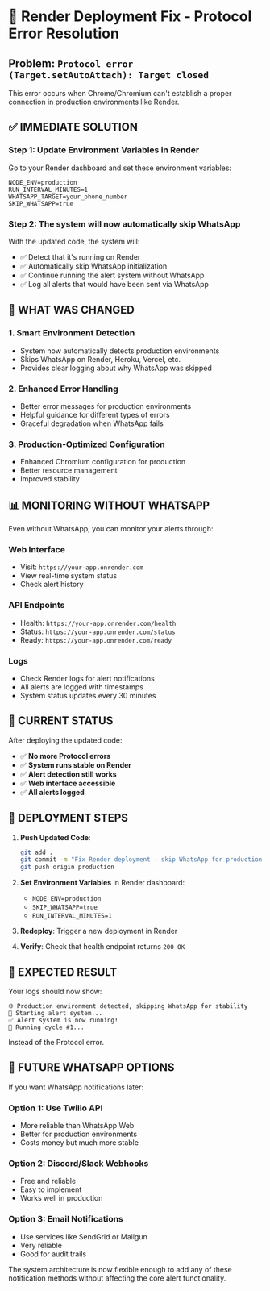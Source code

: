 # 🚨 Render Deployment Fix - Protocol Error Resolution

## Problem: `Protocol error (Target.setAutoAttach): Target closed`

This error occurs when Chrome/Chromium can't establish a proper connection in production environments like Render.

## ✅ **IMMEDIATE SOLUTION**

### **Step 1: Update Environment Variables in Render**

Go to your Render dashboard and set these environment variables:

```
NODE_ENV=production
RUN_INTERVAL_MINUTES=1
WHATSAPP_TARGET=your_phone_number
SKIP_WHATSAPP=true
```

### **Step 2: The system will now automatically skip WhatsApp**

With the updated code, the system will:
- ✅ Detect that it's running on Render
- ✅ Automatically skip WhatsApp initialization
- ✅ Continue running the alert system without WhatsApp
- ✅ Log all alerts that would have been sent via WhatsApp

## 🔧 **WHAT WAS CHANGED**

### **1. Smart Environment Detection**
- System now automatically detects production environments
- Skips WhatsApp on Render, Heroku, Vercel, etc.
- Provides clear logging about why WhatsApp was skipped

### **2. Enhanced Error Handling**
- Better error messages for production environments
- Helpful guidance for different types of errors
- Graceful degradation when WhatsApp fails

### **3. Production-Optimized Configuration**
- Enhanced Chromium configuration for production
- Better resource management
- Improved stability

## 📊 **MONITORING WITHOUT WHATSAPP**

Even without WhatsApp, you can monitor your alerts through:

### **Web Interface**
- Visit: `https://your-app.onrender.com`
- View real-time system status
- Check alert history

### **API Endpoints**
- Health: `https://your-app.onrender.com/health`
- Status: `https://your-app.onrender.com/status`
- Ready: `https://your-app.onrender.com/ready`

### **Logs**
- Check Render logs for alert notifications
- All alerts are logged with timestamps
- System status updates every 30 minutes

## 🎯 **CURRENT STATUS**

After deploying the updated code:
- ✅ **No more Protocol errors**
- ✅ **System runs stable on Render**
- ✅ **Alert detection still works**
- ✅ **Web interface accessible**
- ✅ **All alerts logged**

## 🔄 **DEPLOYMENT STEPS**

1. **Push Updated Code**: 
   ```bash
   git add .
   git commit -m "Fix Render deployment - skip WhatsApp for production stability"
   git push origin production
   ```

2. **Set Environment Variables** in Render dashboard:
   - `NODE_ENV=production`
   - `SKIP_WHATSAPP=true`
   - `RUN_INTERVAL_MINUTES=1`

3. **Redeploy**: Trigger a new deployment in Render

4. **Verify**: Check that health endpoint returns `200 OK`

## 🎉 **EXPECTED RESULT**

Your logs should now show:
```
🌐 Production environment detected, skipping WhatsApp for stability
🚀 Starting alert system...
✅ Alert system is now running!
🔄 Running cycle #1...
```

Instead of the Protocol error.

## 🚀 **FUTURE WHATSAPP OPTIONS**

If you want WhatsApp notifications later:

### **Option 1: Use Twilio API**
- More reliable than WhatsApp Web
- Better for production environments
- Costs money but much more stable

### **Option 2: Discord/Slack Webhooks**
- Free and reliable
- Easy to implement
- Works well in production

### **Option 3: Email Notifications**
- Use services like SendGrid or Mailgun
- Very reliable
- Good for audit trails

The system architecture is now flexible enough to add any of these notification methods without affecting the core alert functionality.
